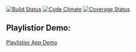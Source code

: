 [![Build Status](https://travis-ci.org/ttriggs/playlistior.svg?branch=master)](https://travis-ci.org/ttriggs/playlistior) [![Code Climate](https://codeclimate.com/github/ttriggs/playlistior.png)](https://codeclimate.com/github/ttriggs/playlistior) [![Coverage Status](https://coveralls.io/repos/ttriggs/playlistior/badge.png)](https://coveralls.io/r/ttriggs/playlistior)


## Playlistior Demo:
[Playlistior App Demo](http://i.imgur.com/aifS5jR.gifv)

